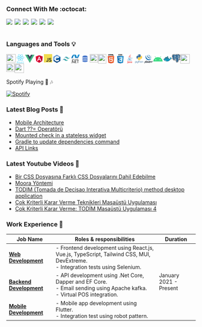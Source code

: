 ### Connect With Me :octocat:

[<img  width="22" src="https://unpkg.com/simple-icons@v4/icons/youtube.svg" align="left" />][youtube]
[<img  width="22" src="https://unpkg.com/simple-icons@v4/icons/linkedin.svg" align="left" />][linkedin]
[<img  width="22" src="https://unpkg.com/simple-icons@v4/icons/stackoverflow.svg" align="left" />][stackoverflow]
[<img  width="22" src="https://practicaldev-herokuapp-com.freetls.fastly.net/assets/devlogo-pwa-512.png" align="left" />][dev]
[<img  width="22" src="https://miro.medium.com/fit/c/56/56/1*sHhtYhaCe2Uc3IU0IgKwIQ.png" align="left" />][medium]
[<img  width="22" src="https://upload.wikimedia.org/wikipedia/commons/1/19/LeetCode_logo_black.png" align="left" />][leetcode]
<br>
<br>

### Languages and Tools	:bulb:


<img align="left" src="https://logowik.com/content/uploads/images/flutter5786.jpg" width="25" height="22"/>
<img align="left" src="https://raw.githubusercontent.com/devicons/devicon/master/icons/react/react-original-wordmark.svg" width="25" height="25" />
<img align="left" src="https://raw.githubusercontent.com/github/explore/80688e429a7d4ef2fca1e82350fe8e3517d3494d/topics/vue/vue.png" width="25" height="25" />
<img align="left" src="https://raw.githubusercontent.com/github/explore/80688e429a7d4ef2fca1e82350fe8e3517d3494d/topics/angular/angular.png" width="25" height="25"/>
<img align="left" src="https://raw.githubusercontent.com/github/explore/80688e429a7d4ef2fca1e82350fe8e3517d3494d/topics/javascript/javascript.png" width="22" height="22" />
<img align="left" src="https://raw.githubusercontent.com/github/explore/f3e22f0dca2be955676bc70d6214b95b13354ee8/topics/c/c.png" width="25" height="25" />
<img align="left" src="https://raw.githubusercontent.com/github/explore/261c2cda92d09ccad6f8b2dc91af32a2a5856989/topics/tailwind/tailwind.png" width="25" height="25" />
<img align="left" src="https://raw.githubusercontent.com/devicons/devicon/master/icons/dot-net/dot-net-original-wordmark.svg" width="25" height="25" />
<img align="left" src="https://raw.githubusercontent.com/github/explore/80688e429a7d4ef2fca1e82350fe8e3517d3494d/topics/sql/sql.png" width="25" height="25"/>
<img align="left" src="https://dartpad.dev/dart-192.png" width="22" height="22"/>
<img align="left" src="https://seeklogo.com/images/P/pinia-logo-51BF712FB0-seeklogo.com.png" width="22" height="25"/>
<img align="left" src="https://raw.githubusercontent.com/devicons/devicon/master/icons/html5/html5-original-wordmark.svg" width="25" height="25" />
<img align="left" src="https://raw.githubusercontent.com/devicons/devicon/master/icons/css3/css3-original-wordmark.svg" width="25" height="25" />
<img align="left" src="https://raw.githubusercontent.com/devicons/devicon/master/icons/java/java-original-wordmark.svg" width="25" height="25" />
<img align="left" src="https://raw.githubusercontent.com/devicons/devicon/master/icons/python/python-original-wordmark.svg" width="25" height="25" />
<img align="left" src="https://raw.githubusercontent.com/devicons/devicon/master/icons/jquery/jquery-original-wordmark.svg" width="25" height="25"/>
<img align="left" src="https://raw.githubusercontent.com/github/explore/80688e429a7d4ef2fca1e82350fe8e3517d3494d/topics/android/android.png" width="25" height="25"/>
<img align="left" src="https://raw.githubusercontent.com/devicons/devicon/master/icons/docker/docker-original.svg" width="25" height="25" />
<img align="left" src="https://raw.githubusercontent.com/github/explore/80688e429a7d4ef2fca1e82350fe8e3517d3494d/topics/postgresql/postgresql.png" width="22" height="22" />
<img align="left" src="https://upload.wikimedia.org/wikipedia/commons/thumb/0/0a/Apache_kafka-icon.svg/1200px-Apache_kafka-icon.svg.png" width="25" height="25"/>
<img align="left" src="https://camo.githubusercontent.com/4b95df4d6ca7a01afc25d27159804dc5a7d0df41d8131aaf50c9f84847dfda21/68747470733a2f2f73656c656e69756d2e6465762f696d616765732f73656c656e69756d5f6c6f676f5f7371756172655f677265656e2e706e67" width="22" height="22"/>
<img align="left" src="https://www.vectorlogo.zone/logos/apache/apache-icon.svg" width="25" height="25"/>

<br/>
<br/>
<br/>







 
Spotify Playing :violin: :notes:


[![Spotify](https://novatorem-gulsenkeskin.vercel.app/api/spotify)](https://open.spotify.com/user/abqgvoauwe1v0hexl8f2psxjf)  

 
### Latest Blog Posts :orange_book:

<!-- BLOG-POST-LIST:START -->
- [Mobile Architecture](https://dev.to/gulsenkeskin/mobile-architecture-4dpd)
- [Dart ??= Operatörü](https://dev.to/gulsenkeskin/dart-operatoru-4gah)
- [Mounted check in a stateless widget](https://dev.to/gulsenkeskin/mounted-check-in-a-stateless-widget-356o)
- [Gradle to update dependencies command](https://dev.to/gulsenkeskin/gradle-to-update-dependencies-command-5151)
- [API Links](https://dev.to/gulsenkeskin/api-links-3a12)
<!-- BLOG-POST-LIST:END -->
 
### Latest Youtube Videos 📰
 
<!-- YOUTUBE:START -->
- [Bir CSS Dosyasına Farklı CSS Dosyalarını Dahil Edebilme](https://www.youtube.com/watch?v=Q_XeNXWfdOc)
- [Moora Yöntemi](https://www.youtube.com/watch?v=EDIuAQYkE1c)
- [TODIM &lpar;Tomada de Decisao Interativa Multicriterio&rpar; method desktop application](https://www.youtube.com/watch?v=bHQoHSQNxPs)
- [Çok Kriterli Karar Verme Teknikleri Masaüstü Uygulaması](https://www.youtube.com/watch?v=TBvpWqhEfVU)
- [Çok Kriterli Karar Verme: TODİM Masaüstü Uygulaması 4](https://www.youtube.com/watch?v=BXJWCzEPuWc)
<!-- YOUTUBE:END -->
 
 
 
<!--
### Github Stats :high_brightness:

<div >
  <a href="https://github.com/gulsenkeskin">
  <img height="180em" src="https://github-readme-stats.vercel.app/api?username=gulsenkeskin&show_icons=true&include_all_commits=true&count_private=true"/>
  <img height="180em" src="https://github-readme-stats.vercel.app/api/top-langs/?username=gulsenkeskin&row=1&column=1&layout=compact&langs_count=7"/>
</div> 
 -->
 
<!-- start work experience section -->
### Work Experience :seedling:
<table>
  <thead>
    <tr>
      <th>Job Name</th>
      <th>Roles & responsibilities</th>
      <th>Duration</th>
      <!---
      <th>Product</th>
      -->
    </tr>
  </thead>
  <tbody>
    <tr>
      <td><b><a href="https://www.harmonyerp.com.tr/">Web Development</a></b></td>
      <td>- Frontend development using React.js, Vue.js, TypeScript, Tailwind CSS, MUI, DevExtreme.<br>- Integration tests using Selenium.</td>
      <td rowspan="3">January 2021 - Present</td>
    </tr>
     <tr>
      <td><b><a href="https://www.harmonyerp.com.tr/">Backend Development</a></b></td>
      <td>- API development using .Net Core, Dapper and EF Core.<br>- Email sending using Apache kafka.<br>- Virtual POS integration.</td>
    </tr>
    <tr>
      <td><b><a href="https://www.harmonyerp.com.tr/">Mobile Development</a></b></td>
      <td>- Mobile app development using Flutter.<br>- Integration test using robot pattern.</td>
    </tr>
  
  </tbody>
</table>
<!-- end work experience section -->

 
<!-- <img src="https://media1.giphy.com/media/ZbftmEwht0nDkl6XFX/giphy.gif?cid=ecf05e47l19lzmqnuv3o320i63xy3da13bsxhp10w9z9wm8s&rid=giphy.gif&ct=s" width="180" height="100"> <img src="https://media2.giphy.com/media/3JTwfEEdDlpyh6M0o2/giphy.gif?cid=790b7611e9c9e8bc9ce40170c9368926692fdb648405ee7c&rid=giphy.gif&ct=s" width="180" height="100"><img src="https://media3.giphy.com/media/TpNTATTp5c2Ri/giphy.gif?cid=790b7611a9ccd55e6b764aacf4c7a277dc6c1d020f1e187e&rid=giphy.gif&ct=s" width="180" height="100">
<img src="https://media0.giphy.com/media/5eFFhJ3yrAIndRQeFx/giphy.gif?cid=790b761159865a018304701e37e468edc07abbeca1073a30&rid=giphy.gif&ct=s" width="105" height="90">  -->

 
[youtube]: https://www.youtube.com/channel/UCPyso_RkkrkDjWAXx51smkg
[linkedin]: https://www.linkedin.com/in/gulsenkeskin/
[stackoverflow]: https://stackoverflow.com/users/14745090/g%c3%bclsen-keskin
[dev]: https://dev.to/gulsenkeskin
[medium]: https://medium.com/@gulsenkeskin2
[behance]: https://www.behance.net/glsenkeskin/moodboards
[leetcode]: https://leetcode.com/gulsenkeskin/
[harmonqapple]: https://apps.apple.com/tr/app/harmonq/id1620888561
[harmonqplaystore]: https://play.google.com/store/apps/details?id=com.kurumsalyazilim.harmonq
[kasplaystore]: https://play.google.com/store/apps/details?id=com.kurumsalyazilim.ikmobile
[react]: https://twitter.com/reactjs
[flutter]: https://twitter.com/FlutterDev


